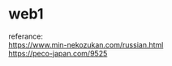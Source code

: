 # web1

referance:<br>
https://www.min-nekozukan.com/russian.html<br>
https://peco-japan.com/9525<br>
